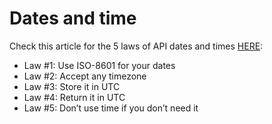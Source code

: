 # Dates and time

Check this article for the 5 laws of API dates and times [HERE](http://apiux.com/2013/03/20/5-laws-api-dates-and-times/):

* Law \#1: Use ISO-8601 for your dates
* Law \#2: Accept any timezone
* Law \#3: Store it in UTC
* Law \#4: Return it in UTC
* Law \#5: Don’t use time if you don’t need it

